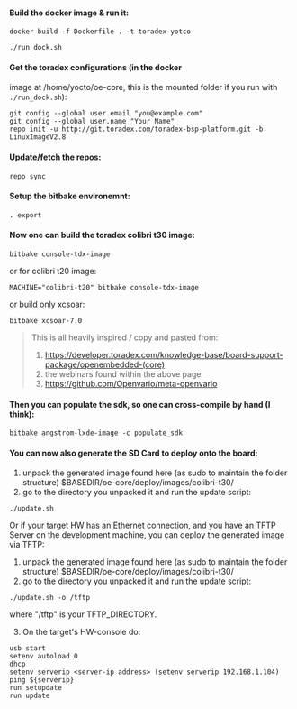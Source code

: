 #### Build the docker image & run it:

 ``````docker build -f Dockerfile . -t toradex-yotco``````
 
 ``````./run_dock.sh``````

#### Get the toradex configurations (in the docker 
image at /home/yocto/oe-core, this is the mounted folder if you run with ``````./run_dock.sh``````):

``````
git config --global user.email "you@example.com"
git config --global user.name "Your Name"
repo init -u http://git.toradex.com/toradex-bsp-platform.git -b LinuxImageV2.8
``````

#### Update/fetch the repos:

``````repo sync``````

#### Setup the bitbake environemnt:

``````. export``````

#### Now one can build the toradex colibri t30 image:

``````bitbake console-tdx-image``````

or for colibri t20 image:

`MACHINE="colibri-t20" bitbake console-tdx-image`

or build only xcsoar:

``````bitbake xcsoar-7.0``````
 
>This is all heavily inspired / copy and pasted from:
> 1. <https://developer.toradex.com/knowledge-base/board-support-package/openembedded-(core)>
> 2. the webinars found within the above page
> 3. <https://github.com/Openvario/meta-openvario>


#### Then you can populate the sdk, so one can cross-compile by hand (I think):

``````bitbake angstrom-lxde-image -c populate_sdk``````

#### You can now also generate the SD Card to deploy onto the board:
1. unpack the generated image found here (as sudo to maintain the folder structure)
  $BASEDIR/oe-core/deploy/images/colibri-t30/
2. go to the directory you unpacked it and run the update script:

``````./update.sh``````

Or if your target HW has an Ethernet connection, and you have an TFTP Server on the development machine,
you can deploy the generated image via TFTP:
1. unpack the generated image found here (as sudo to maintain the folder structure)
   $BASEDIR/oe-core/deploy/images/colibri-t30/
2. go to the directory you unpacked it and run the update script:
``````
./update.sh -o /tftp
``````
where "/tftp" is your TFTP_DIRECTORY.

3. On the target's HW-console do:
``````
usb start
setenv autoload 0
dhcp
setenv serverip <server-ip address> (setenv serverip 192.168.1.104)
ping ${serverip}
run setupdate
run update
``````




